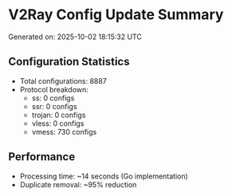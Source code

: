 # V2Ray Config Update Summary
Generated on: 2025-10-02 18:15:32 UTC

## Configuration Statistics
- Total configurations: 8887
- Protocol breakdown:
  - ss: 0 configs
  - ssr: 0 configs
  - trojan: 0 configs
  - vless: 0 configs
  - vmess: 730 configs

## Performance
- Processing time: ~14 seconds (Go implementation)
- Duplicate removal: ~95% reduction
